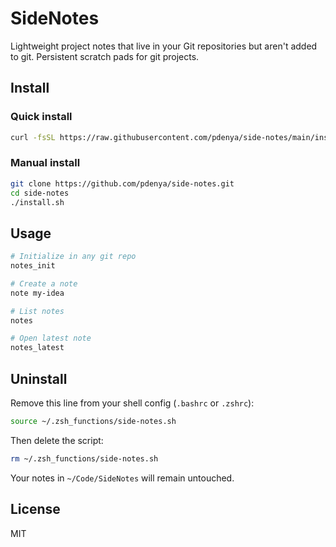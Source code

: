 # SideNotes

Lightweight project notes that live in your Git repositories but aren't added to git. Persistent scratch pads for git projects. 

## Install

### Quick install
```bash
curl -fsSL https://raw.githubusercontent.com/pdenya/side-notes/main/install.sh | bash
```

### Manual install
```bash
git clone https://github.com/pdenya/side-notes.git
cd side-notes
./install.sh
```

## Usage

```bash
# Initialize in any git repo
notes_init

# Create a note
note my-idea

# List notes
notes

# Open latest note
notes_latest
```

## Uninstall

Remove this line from your shell config (`.bashrc` or `.zshrc`):
```bash
source ~/.zsh_functions/side-notes.sh
```

Then delete the script:
```bash
rm ~/.zsh_functions/side-notes.sh
```

Your notes in `~/Code/SideNotes` will remain untouched.

## License

MIT
```

